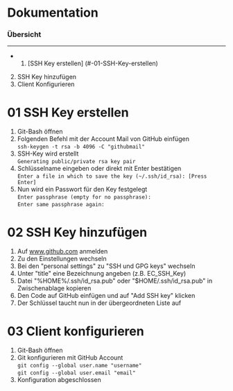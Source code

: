 Dokumentation 
=============

### Übersicht
***

* 1. [SSH Key erstellen] (#-01-SSH-Key-erstellen)
2. SSH Key hinzufügen
3. Client Konfigurieren


01 SSH Key erstellen
===


1. Git-Bash öffnen
2. Folgenden Befehl mit der Account Mail von GitHub einfügen
      <br>`ssh-keygen -t rsa -b 4096 -C "githubmail"`
3. SSH-Key wird erstellt
      <br>`Generating public/private rsa key pair`
4. Schlüsselname eingeben oder direkt mit Enter bestätigen
      <br>`Enter a file in which to save the key (~/.ssh/id_rsa): [Press Enter]`
5. Nun wird ein Passwort für den Key festgelegt
      <br>`Enter passphrase (empty for no passphrase):`
      <br>`Enter same passphrase again:`


02 SSH Key hinzufügen
===


1. Auf www.github.com anmelden
2. Zu den Einstellungen wechseln
3. Bei den "personal settings" zu "SSH und GPG keys" wechseln
4. Unter "title" eine Bezeichnung angeben (z.B. EC_SSH_Key)
5. Datei "%HOME%/.ssh/id_rsa.pub" oder "$HOME/.ssh/id_rsa.pub" in Zwischenablage kopieren
6. Den Code auf GitHub einfügen und auf "Add SSH key" klicken
7. Der Schlüssel taucht nun in der übergeordneten Liste auf


03 Client konfigurieren
===


1. Git-Bash öffnen
2. Git konfigurieren mit GitHub Account
      <br>`git config --global user.name "username"`
      <br>`git config --global user.email "email"`
3. Konfiguration abgeschlossen
